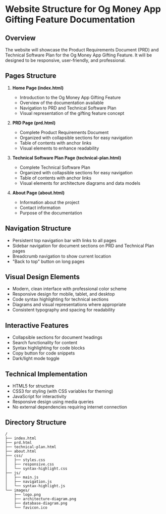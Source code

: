 # Website Structure for Og Money App Gifting Feature Documentation

## Overview
The website will showcase the Product Requirements Document (PRD) and Technical Software Plan for the Og Money App Gifting Feature. It will be designed to be responsive, user-friendly, and professional.

## Pages Structure

1. **Home Page (index.html)**
   - Introduction to the Og Money App Gifting Feature
   - Overview of the documentation available
   - Navigation to PRD and Technical Software Plan
   - Visual representation of the gifting feature concept

2. **PRD Page (prd.html)**
   - Complete Product Requirements Document
   - Organized with collapsible sections for easy navigation
   - Table of contents with anchor links
   - Visual elements to enhance readability

3. **Technical Software Plan Page (technical-plan.html)**
   - Complete Technical Software Plan
   - Organized with collapsible sections for easy navigation
   - Table of contents with anchor links
   - Visual elements for architecture diagrams and data models

4. **About Page (about.html)**
   - Information about the project
   - Contact information
   - Purpose of the documentation

## Navigation Structure
- Persistent top navigation bar with links to all pages
- Sidebar navigation for document sections on PRD and Technical Plan pages
- Breadcrumb navigation to show current location
- "Back to top" button on long pages

## Visual Design Elements
- Modern, clean interface with professional color scheme
- Responsive design for mobile, tablet, and desktop
- Code syntax highlighting for technical sections
- Diagrams and visual representations where appropriate
- Consistent typography and spacing for readability

## Interactive Features
- Collapsible sections for document headings
- Search functionality for content
- Syntax highlighting for code blocks
- Copy button for code snippets
- Dark/light mode toggle

## Technical Implementation
- HTML5 for structure
- CSS3 for styling (with CSS variables for theming)
- JavaScript for interactivity
- Responsive design using media queries
- No external dependencies requiring internet connection

## Directory Structure
```
/
├── index.html
├── prd.html
├── technical-plan.html
├── about.html
├── css/
│   ├── styles.css
│   ├── responsive.css
│   └── syntax-highlight.css
├── js/
│   ├── main.js
│   ├── navigation.js
│   └── syntax-highlight.js
└── images/
    ├── logo.png
    ├── architecture-diagram.png
    ├── database-diagram.png
    └── favicon.ico
```
